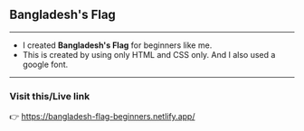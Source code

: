 ## Bangladesh's Flag
***

- I created **Bangladesh's Flag** for beginners like me.
- This is created by using only HTML and CSS only. And I also used a google font.
***

### Visit this/Live link
👉 https://bangladesh-flag-beginners.netlify.app/